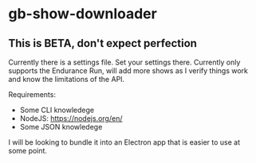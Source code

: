 # gb-show-downloader

## This is BETA, don't expect perfection

Currently there is a settings file. Set your settings there. Currently only supports the Endurance Run, will add more shows as I verify things work and know the limitations of the API.

Requirements:
- Some CLI knowledege
- NodeJS: https://nodejs.org/en/
- Some JSON knowledege

I will be looking to bundle it into an Electron app that is easier to use at some point.
